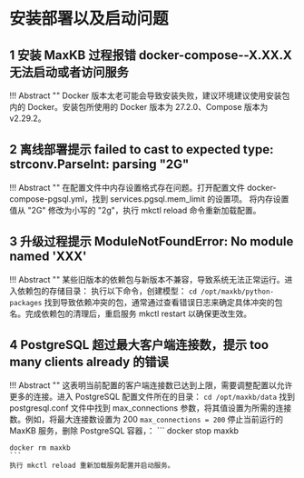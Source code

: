 # 安装部署以及启动问题

## 1 安装 MaxKB 过程报错 docker-compose--X.XX.X 无法启动或者访问服务

!!! Abstract ""
    Docker 版本太老可能会导致安装失败，建议环境建议使用安装包内的 Docker。安装包所使用的 Docker 版本为 27.2.0、Compose 版本为 v2.29.2。


## 2 离线部署提示 failed to cast to expected type: strconv.ParseInt: parsing "2G"

!!! Abstract ""
    在配置文件中内存设置格式存在问题。打开配置文件 docker-compose-pgsql.yml，找到 services.pgsql.mem_limit 的设置项。 将内存设置值从 "2G" 修改为小写的 "2g"，执行 mkctl reload 命令重新加载配置。

## 3 升级过程提示 ModuleNotFoundError: No module named 'XXX'

!!! Abstract ""
    某些旧版本的依赖包与新版本不兼容，导致系统无法正常运行。进入依赖包的存储目录：
    执行以下命令，创建模型：
    ```
    cd /opt/maxkb/python-packages
    ```
    找到导致依赖冲突的包，通常通过查看错误日志来确定具体冲突的包名。完成依赖包的清理后，重启服务 mkctl restart 以确保更改生效。

## 4 PostgreSQL 超过最大客户端连接数，提示 too many clients already 的错误

!!! Abstract ""
    这表明当前配置的客户端连接数已达到上限，需要调整配置以允许更多的连接。进入 PostgreSQL 配置文件所在的目录：
    ```
    cd /opt/maxkb/data
    ```
    找到 postgresql.conf 文件中找到 max_connections 参数，将其值设置为所需的连接数。例如，将最大连接数设置为 200
    ```
    max_connections = 200
    ```
    停止当前运行的 MaxKB 服务，删除 PostgreSQL 容器，：
    ```
    docker stop maxkb

    docker rm maxkb
    ```
    执行 mkctl reload 重新加载服务配置并启动服务。
